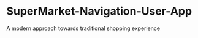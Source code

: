 # SuperMarket-Navigation-User-App

<div style="align=center">A modern approach towards traditional shopping experience</div >
